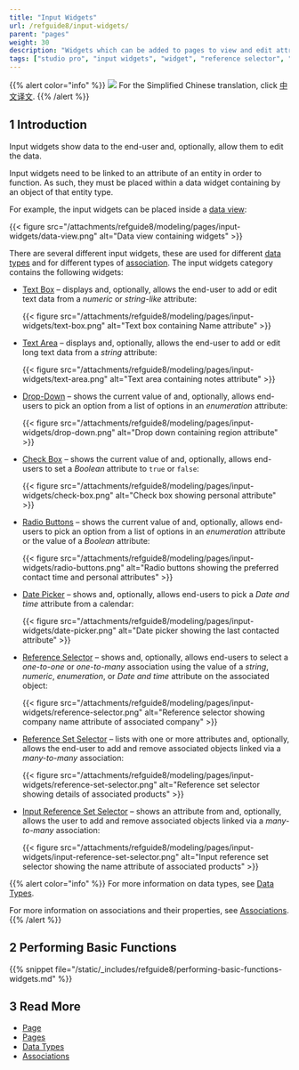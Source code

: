 ```yaml
---
title: "Input Widgets"
url: /refguide8/input-widgets/
parent: "pages"
weight: 30
description: "Widgets which can be added to pages to view and edit attributes of objects."
tags: ["studio pro", "input widgets", "widget", "reference selector", "reference set", "association", "edit", "data input"]
---
```


{{% alert color="info" %}}
<img src="attachments/chinese-translation/china.png" style="display: inline-block; margin: 0" /> For the Simplified Chinese translation, click [中文译文](https://cdn.mendix.tencent-cloud.com/documentation/refguide8/input-widgets.pdf).
{{% /alert %}}

## 1 Introduction

Input widgets show data to the end-user and, optionally, allow them to edit the data.

Input widgets need to be linked to an attribute of an entity in order to function. As such, they must be placed within a data widget containing by an object of that entity type.

For example, the input widgets can be placed inside a [data view](/refguide8/data-view/):

{{< figure src="/attachments/refguide8/modeling/pages/input-widgets/data-view.png" alt="Data view containing widgets" >}}

There are several different input widgets, these are used for different [data types](/refguide8/data-types/) and for different types of [association](/refguide8/associations/). The input widgets category contains the following widgets:

*   [Text Box](/refguide8/text-box/) – displays and, optionally, allows the end-user to add or edit text data from a *numeric* or *string-like* attribute:

    {{< figure src="/attachments/refguide8/modeling/pages/input-widgets/text-box.png" alt="Text box containing Name attribute" >}}

*   [Text Area](/refguide8/text-area/) – displays and, optionally, allows the end-user to add or edit long text data from a *string* attribute:

    {{< figure src="/attachments/refguide8/modeling/pages/input-widgets/text-area.png" alt="Text area containing notes attribute" >}}

*   [Drop-Down](/refguide8/drop-down/) – shows the current value of and, optionally, allows end-users to pick an option from a list of options in an *enumeration* attribute:

    {{< figure src="/attachments/refguide8/modeling/pages/input-widgets/drop-down.png" alt="Drop down containing region attribute" >}}

*   [Check Box](/refguide8/check-box/) – shows the current value of and, optionally, allows end-users to set a *Boolean* attribute to `true` or `false`:

    {{< figure src="/attachments/refguide8/modeling/pages/input-widgets/check-box.png" alt="Check box showing personal attribute" >}}

*   [Radio Buttons](/refguide8/radio-buttons/) – shows the current value of and, optionally, allows end-users to pick an option from a list of options in an *enumeration* attribute or the value of a *Boolean* attribute:

    {{< figure src="/attachments/refguide8/modeling/pages/input-widgets/radio-buttons.png" alt="Radio buttons showing the preferred contact time and personal attributes" >}}

*   [Date Picker](/refguide8/date-picker/) – shows and, optionally, allows end-users to pick a *Date and time* attribute from a calendar:

    {{< figure src="/attachments/refguide8/modeling/pages/input-widgets/date-picker.png" alt="Date picker showing the last contacted attribute" >}}

*   [Reference Selector](/refguide8/reference-selector/) – shows and, optionally, allows end-users to select a *one-to-one* or *one-to-many* association using the value of a *string*, *numeric*, *enumeration*, or *Date and time* attribute on the associated object:

    {{< figure src="/attachments/refguide8/modeling/pages/input-widgets/reference-selector.png" alt="Reference selector showing company name attribute of associated company" >}}

*   [Reference Set Selector](/refguide8/reference-set-selector/) –  lists with one or more attributes and, optionally, allows the end-user to add and remove associated objects linked via a *many-to-many* association:

    {{< figure src="/attachments/refguide8/modeling/pages/input-widgets/reference-set-selector.png" alt="Reference set selector showing details of associated products" >}}

*   [Input Reference Set Selector](/refguide8/input-reference-set-selector/) – shows an attribute from and, optionally, allows the user to add and remove associated objects linked via a *many-to-many* association:

    {{< figure src="/attachments/refguide8/modeling/pages/input-widgets/input-reference-set-selector.png" alt="Input reference set selector showing the name attribute of associated products" >}}

{{% alert color="info" %}}
For more information on data types, see [Data Types](/refguide8/data-types/).

For more information on associations and their properties, see [Associations](/refguide8/associations/).
{{% /alert %}}

## 2 Performing Basic Functions

{{% snippet file="/static/_includes/refguide8/performing-basic-functions-widgets.md" %}}

## 3 Read More

* [Page](/refguide8/page/)
* [Pages](/refguide8/pages/)
* [Data Types](/refguide8/data-types/)
* [Associations](/refguide8/associations/)
  